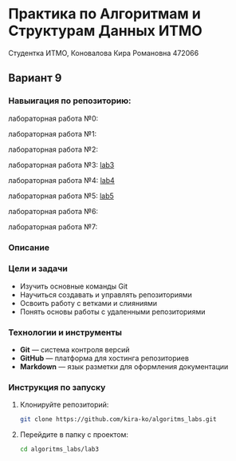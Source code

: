# Практика по Алгоритмам и Cтруктурам Данных ИТМО 

Студентка ИТМО,  Коновалова Кира Романовна 472066
## Вариант 9

### Навыигация по репозиторию:

лабораторная работа №0:  

лабораторная работа №1: 

лабораторная работа №2: 

лабораторная работа №3: [lab3](https://github.com/kira-ko/algoritms_labs.lab/tree/main/lab3)

лабораторная работа №4: [lab4](https://github.com/kira-ko/algoritms_labs.lab/tree/main/lab4)

лабораторная работа №5: [lab5](https://github.com/kira-ko/algoritms_labs.lab/tree/main/lab5)

лабораторная работа №6: 

лабораторная работа №7: 


### Описание 

### Цели и задачи

- Изучить основные команды Git
- Научиться создавать и управлять репозиториями
- Освоить работу с ветками и слияниями
- Понять основы работы с удаленными репозиториями

### Технологии и инструменты

- **Git** — система контроля версий
- **GitHub** — платформа для хостинга репозиториев
- **Markdown** — язык разметки для оформления документации

### Инструкция по запуску

1. Клонируйте репозиторий:
   ```bash
   git clone https://github.com/kira-ko/algoritms_labs.git
   ```
2. Перейдите в папку с проектом:
   ```bash
   cd algoritms_labs/lab3
   ```

